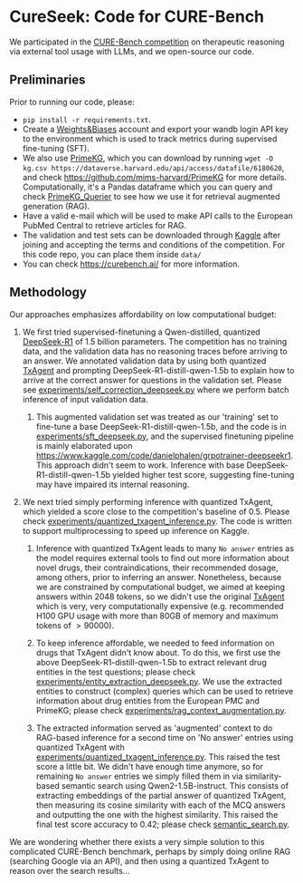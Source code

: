 # CureSeek: Code for CURE-Bench

We participated in the [CURE-Bench competition](https://www.kaggle.com/competitions/cure-bench) on therapeutic reasoning via external tool usage with LLMs, and we open-source our code. 

## Preliminaries
Prior to running our code, please: 
- `pip install -r requirements.txt`.
- Create a [Weights&Biases](https://wandb.ai/site) account and export your wandb login API key to the environment which is used to track metrics during supervised fine-tuning (SFT).
- We also use [PrimeKG](https://www.nature.com/articles/s41597-023-01960-3), which you can download by running `wget -O kg.csv https://dataverse.harvard.edu/api/access/datafile/6180620`, and check https://github.com/mims-harvard/PrimeKG for more details. Computationally, it's a Pandas dataframe which you can query and check [PrimeKG_Querier](RAG.py) to see how we use it for retrieval augmented generation (RAG).
- Have a valid e-mail which will be used to make API calls to the European PubMed Central to retrieve articles for RAG.
- The validation and test sets can be downloaded through [Kaggle](https://www.kaggle.com/competitions/cure-bench) after joining and accepting the terms and conditions of the competition. For this code repo, you can place them inside `data/` 
- You can check https://curebench.ai/ for more information.

## Methodology

Our approaches emphasizes affordability on low computational budget:

1. We first tried supervised-finetuning a Qwen-distilled, quantized [DeepSeek-R1](https://www.kaggle.com/models/deepseek-ai/deepseek-r1/transformers/deepseek-r1-distill-qwen-1.5b) of 1.5 billion parameters. The competition has no training data, and the validation data has no reasoning traces before arriving to an answer. We annotated validation data by using both quantized [TxAgent](https://huggingface.co/mradermacher/TxAgent-T1-Llama-3.1-8B-GGUF) and prompting DeepSeek-R1-distill-qwen-1.5b to explain how to arrive at the correct answer for questions in the validation set. Please see [experiments/self_correction_deepseek.py](experiments/self_correction_deepseek.py) where we perform batch inference of input validation data. 
      
      1.  This augmented validation set was treated as our 'training' set to fine-tune a base DeepSeek-R1-distill-qwen-1.5b, and the code is in [experiments/sft_deepseek.py](experiments/sft_deepseek.py), and the supervised finetuning pipeline is mainly elaborated upon https://www.kaggle.com/code/danielphalen/grpotrainer-deepseekr1. This approach didn't seem to work. Inference with base DeepSeek-R1-distill-qwen-1.5b yielded higher test score, suggesting fine-tuning may have impaired its internal reasoning. 

2. We next tried simply performing inference with quantized TxAgent, which yielded a score close to the competition's baseline of $0.5$. Please check [experiments/quantized_txagent_inference.py](experiments/quantized_txagent_inference.py). The code is written to support multiprocessing to speed up inference on Kaggle.
       
      1.  Inference with quantized TxAgent leads to many `No answer` entries as the model requires external tools to find out more information about novel drugs, their contraindications, their recommended dosage, among others, prior to inferring an answer. Nonetheless, because we are constrained by computational budget, we aimed at keeping answers within $2048$ tokens, so we didn't use the original [TxAgent](https://github.com/mims-harvard/TxAgent) which is very, very computationally expensive (e.g. recommended H100 GPU usage with more than 80GB of memory and maximum tokens of $>90000$). 
      
      2. To keep inference affordable, we needed to feed information on drugs that TxAgent didn't know about. To do this, we first use the above DeepSeek-R1-distill-qwen-1.5b to extract relevant drug entities in the test questions; please check [experiments/entity_extraction_deepseek.py](experiments/entity_extraction_deepseek.py). We use the extracted entities to construct (complex) queries which can be used to retrieve information about drug entities from the European PMC and PrimeKG; please check [experiments/rag_context_augmentation.py](experiments/rag_context_augmentation.py). 

      3. The extracted information served as 'augmented' context to do RAG-based inference for a second time on 'No answer' entries using quantized TxAgent with [experiments/quantized_txagent_inference.py](experiments/quantized_txagent_inference.py). This raised the test score a little bit. We didn't have enough time anymore, so for remaining `No answer` entries we simply filled them in via similarity-based semantic search using Qwen2-1.5B-instruct. This consists of extracting embeddings of the partial answer of quantized TxAgent, then measuring its cosine similarity with each of the MCQ answers and outputting the one with the highest similarity. This raised the final test score accuracy to $0.42$; please check [semantic_search.py](semantic_search.py).   

We are wondering whether there exists a very simple solution to this complicated CURE-Bench benchmark, perhaps by simply doing online RAG (searching Google via an API), and then using a quantized TxAgent to reason over the search results...

<!-- 
## CUREBench Starter Kit

[![ProjectPage](https://img.shields.io/badge/CUREBench-Page-red)](https://curebench.ai) [![ProjectPage](https://img.shields.io/badge/CUREBench-Kaggle-green)](https://www.kaggle.com/competitions/cure-bench)

A simple inference framework for the CURE-Bench bio-medical AI competition. This starter kit provides an easy-to-use interface for generating submission data in CSV format.

## Quick Start

### Installation Dependencies
```bash
pip install -r requirements.txt
```

## Baseline Setup

If you want to use the ChatGPT baseline:
1. Set up your Azure OpenAI resource
2. Configure environment variables:
```bash
export AZURE_OPENAI_API_KEY_O1="your-api-key"
export AZURE_OPENAI_ENDPOINT="https://your-resource.openai.azure.com/"
```

If you want to use the open-ended models, such as Qwen:
For local models, ensure you have sufficient GPU memory:
```bash
# Install CUDA-compatible PyTorch if needed
# pip install torch torchvision torchaudio --index-url https://download.pytorch.org/whl/cu118
pip install transfomers
```

## 📁 Project Structure

```
├── eval_framework.py      # Main evaluation framework
├── dataset_utils.py       # Dataset loading utilities
├── run.py                 # Command-line evaluation script
├── metadata_config.json   # Example metadata configuration
├── requirements.txt       # Python dependencies
└── competition_results/   # Output directory for your results
```

## Dataset Preparation

Download the val and test dataset from the Kaggle site:
```
https://www.kaggle.com/competitions/cure-bench
```

For val set, configure datasets in your `metadata_config_val.json` file with the following structure:
```json
{
  "dataset": {
    "dataset_name": "cure_bench_pharse_1",
    "dataset_path": "/path/to/your/curebench_valset.jsonl",
    "description": "CureBench 2025 val questions"
  }
}
```

For test set, configure datasets in your `metadata_config_test.json` file with the following structure:
```json
{
  "dataset": {
    "dataset_name": "cure_bench_pharse_1",
    "dataset_path": "/path/to/your/curebench_testset.jsonl",
    "description": "CureBench 2025 test questions"
  }
}
```

## Usage Examples

### Basic Evaluation with Config File
```bash
# Run with configuration file (recommended)
python run.py --config metadata_config_test.json
```

## 🔧 Configuration

### Metadata Configuration
Create a `metadata_config_val.json` file:
```json
{
  "metadata": {
    "model_name": "gpt-4o-1120",
    "model_type": "ChatGPTModel",
    "track": "internal_reasoning",
    "base_model_type": "API",
    "base_model_name": "gpt-4o-1120",
    "dataset": "cure_bench_pharse_1",
    "additional_info": "",
    "average_tokens_per_question": "",
    "average_tools_per_question": "",
    "tool_category_coverage": ""
  },
  "dataset": {
    "dataset_name": "cure_bench_pharse_1",
    "dataset_path": "/path/to/curebench_valset.jsonl",
    "description": "CureBench 2025 val questions"
  },
  "output_dir": "competition_results",
  "output_file": "submission.csv"
}
```

### Required Metadata Fields
- `model_name`: Display name of your model
- `track`: Either "internal_reasoning" or "agentic_reasoning"
- `base_model_type`: Either "API" or "OpenWeighted"
- `base_model_name`: Name of the underlying model
- `dataset`: Name of the dataset

Note: You can leave the following fields empty for the first round of submissions:
`additional_info`,`average_tokens_per_question`, `average_tools_per_question`, and `tool_category_coverage`.
**Please ensure these fields are filled for the final submission.**


### Question Type Support
The framework handles three distinct question types:
1. **Multiple Choice**: Questions with lettered options (A, B, C, D, E)
2. **Open-ended Multiple Choice**: Open-ended questions converted to multiple choice format  
3. **Open-ended**: Free-form text answers


## Output Format

The framework generates submission files in CSV format with a zip package containing metadata. The CSV structure includes:
- `id`: Question identifier
- `prediction`: Model's answer (choice for multiple choice, text for open-ended)
- `reasoning_trace`: Model's reasoning process
- `choice`: The choice for the multi-choice questions.

The accompanying metadata includes:
```json
{
  "meta_data": {
    "model_name": "gpt-4o-1120",
    "track": "internal_reasoning",
    "model_type": "ChatGPTModel",
    "base_model_type": "API", 
    "base_model_name": "gpt-4o-1120",
    "dataset": "cure_bench_pharse_1",
    "additional_info": "",
    "average_tokens_per_question": "",
    "average_tools_per_question": "",
    "tool_category_coverage": ""
  }
}
```

## Support

For issues and questions: 
1. Check the error messages (they're usually helpful!)
2. Ensure all dependencies are installed
3. Review the examples in this README
4. Open an Github Issue.

Happy competing! -->
